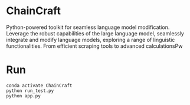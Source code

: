 # ChainCraft
Python-powered toolkit for seamless language model modification. Leverage the robust capabilities of the large language model, seamlessly integrate and modify language models, exploring a range of linguistic functionalities. From efficient scraping tools to advanced calculationsPw

# Run
```shell
conda activate ChainCraft
python run_test.py
python app.py
```
